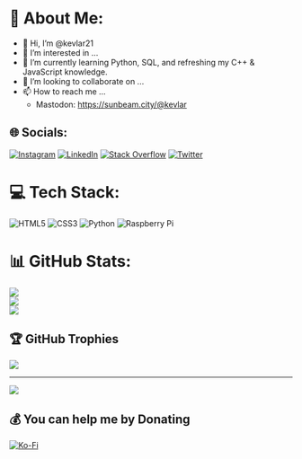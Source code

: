 # 💫 About Me:
- 👋 Hi, I’m @kevlar21
- 👀 I’m interested in ...
- 🌱 I’m currently learning Python, SQL, and refreshing my C++ & JavaScript knowledge.
- 💞️ I’m looking to collaborate on ...
- 📫 How to reach me ...
    -  Mastodon: https://sunbeam.city/@kevlar

## 🌐 Socials:
[![Instagram](https://img.shields.io/badge/Instagram-%23E4405F.svg?logo=Instagram&logoColor=white)](https://instagram.com/kevinlibertyvo) [![LinkedIn](https://img.shields.io/badge/LinkedIn-%230077B5.svg?logo=linkedin&logoColor=white)](https://linkedin.com/in/kevinliberty) [![Stack Overflow](https://img.shields.io/badge/-Stackoverflow-FE7A16?logo=stack-overflow&logoColor=white)](https://stackoverflow.com/users/kevin-liberty) [![Twitter](https://img.shields.io/badge/Twitter-%231DA1F2.svg?logo=Twitter&logoColor=white)](https://twitter.com/kevinliberty) 

# 💻 Tech Stack:
![HTML5](https://img.shields.io/badge/html5-%23E34F26.svg?style=for-the-badge&logo=html5&logoColor=white) ![CSS3](https://img.shields.io/badge/css3-%231572B6.svg?style=for-the-badge&logo=css3&logoColor=white) ![Python](https://img.shields.io/badge/python-3670A0?style=for-the-badge&logo=python&logoColor=ffdd54) ![Raspberry Pi](https://img.shields.io/badge/-RaspberryPi-C51A4A?style=for-the-badge&logo=Raspberry-Pi)
# 📊 GitHub Stats:
![](https://github-readme-stats.vercel.app/api?username=kevlar21&theme=solarized-dark&hide_border=false&include_all_commits=true&count_private=true)<br/>
![](https://github-readme-streak-stats.herokuapp.com/?user=kevlar21&theme=solarized-dark&hide_border=false)<br/>
![](https://github-readme-stats.vercel.app/api/top-langs/?username=kevlar21&theme=solarized-dark&hide_border=false&include_all_commits=true&count_private=true&layout=compact)

## 🏆 GitHub Trophies
![](https://github-profile-trophy.vercel.app/?username=kevlar21&theme=apprentice&no-frame=false&no-bg=true&margin-w=4)

---
[![](https://visitcount.itsvg.in/api?id=kevlar21&icon=0&color=3)](https://visitcount.itsvg.in)

  ## 💰 You can help me by Donating
  [![Ko-Fi](https://img.shields.io/badge/Ko--fi-F16061?style=for-the-badge&logo=ko-fi&logoColor=white)](https://ko-fi.com/kevinliberty) 

  
<!-- Proudly created with GPRM ( https://gprm.itsvg.in ) -->

<!---
kevlar21/kevlar21 is a ✨ special ✨ repository because its `README.md` (this file) appears on your GitHub profile.
You can click the Preview link to take a look at your changes.
--->
